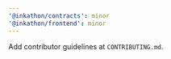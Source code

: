 ```yaml
---
'@inkathon/contracts': minor
'@inkathon/frontend': minor
---
```


Add contributor guidelines at `CONTRIBUTING.md`.
